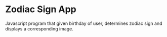 # Zodiac Sign App
Javascript program that given birthday of user, determines zodiac sign and displays a corresponding image.

